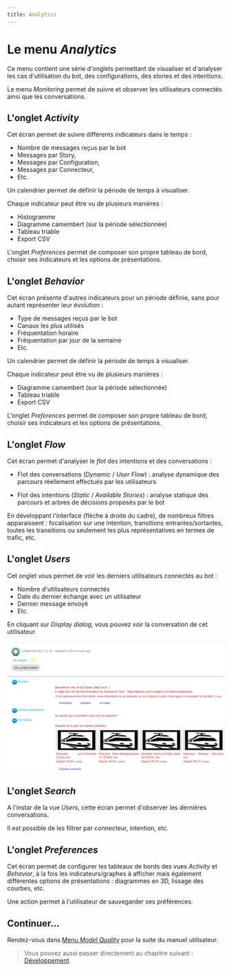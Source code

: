 ```yaml
---
title: Analytics
---
```


# Le menu _Analytics_

Ce menu contient une série d'onglets permettant de visualiser et d'analyser les cas d'utilisation du bot, des configurations, des stories et des intentions.

Le menu _Monitoring_ permet de suivre et observer les utilisateurs connectés ainsi que les conversations.

## L'onglet _Activity_

Cet écran permet de suivre différents indicateurs dans le temps :

* Nombre de messages reçus par le bot
* Messages par Story,
* Messages par Configuration,
* Messages par Connecteur,
* Etc.

Un calendrier permet de définir la période de temps à visualiser.

Chaque indicateur peut être vu de plusieurs manières :

* Histogramme
* Diagramme camembert (sur la période sélectionnée)
* Tableau triable
* Export CSV

L'onglet _Preferences_ permet de composer son propre tableau de bord, choisir ses indicateurs et les options de présentations.

## L'onglet _Behavior_

Cet écran présente d'autres indicateurs pour un période définie, sans pour autant représenter leur évolution :

* Type de messages reçus par le bot
* Canaux les plus utilisés
* Fréquentation horaire
* Fréquentation par jour de la semaine
* Etc.

Un calendrier permet de définir la période de temps à visualiser.

Chaque indicateur peut être vu de plusieurs manières :

* Diagramme camembert (sur la période sélectionnée)
* Tableau triable
* Export CSV

L'onglet _Preferences_ permet de composer son propre tableau de bord, choisir ses indicateurs et les options de présentations.

## L'onglet _Flow_

Cet écran permet d'analyser le _flot_ des intentions et des conversations :

* Flot des conversations (_Dynamic_ / _User Flow_) : analyse dynamique des parcours réellement effectués par les utilisateurs

* Flot des intentions (_Static_ / _Available Stories_) : analyse statique des parcours et arbres de décisions proposés par le bot

En développant l'interface (flèche à droite du cadre), de nombreux filtres apparaissent : focalisation sur une intention, transitions 
entrantes/sortantes, toutes les transitions ou seulement les plus représentatives en termes de trafic, etc.
 
## L'onglet _Users_

Cet onglet vous permet de voir les derniers utilisateurs connectés au bot :

* Nombre d'utilisateurs connectés
* Date du dernier échange avec un utilisateur
* Dernier message envoyé
* Etc.

En cliquant sur _Display dialog_, vous pouvez voir la conversation de cet utilisateur. 

![Monitoring des conversations](../../img/monitoring.png "Monitoring des conversations")

## L'onglet _Search_

A l'instar de la vue _Users_, cette écran permet d'observer les dernières conversations.

Il est possible de les filtrer par connecteur, intention, etc.

## L'onglet _Preferences_

Cet écran permet de configurer les tableaux de bords des vues _Activity_ et _Behavior_, à la fois 
les indicateurs/graphes à afficher mais également différentes options de présentations :
diagrammes en 3D, lissage des courbes, etc.

Une action permet à l'utilisateur de sauvegarder ses préférences.

## Continuer...

Rendez-vous dans [Menu _Model Quality_](nlu-qa) pour la suite du manuel utilisateur. 

> Vous pouvez aussi passer directement au chapitre suivant : [Développement](../../dev/modes). 
